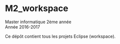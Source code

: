 # M2_workspace

Master informatique 2ème année  
Année 2016-2017  

Ce dépôt contient tous les projets Eclipse (workspace).
